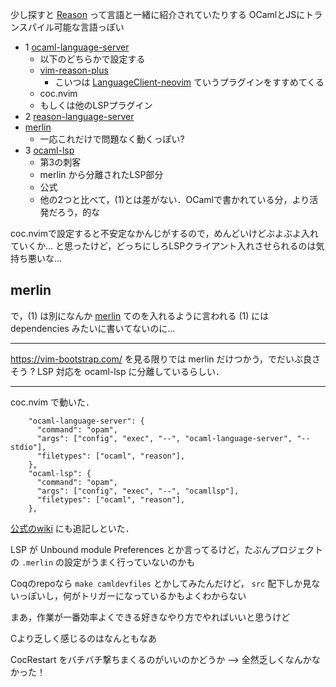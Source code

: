 

少し探すと [Reason](https://reasonml.github.io/en/) って言語と一緒に紹介されていたりする
OCamlとJSにトランスパイル可能な言語っぽい

- 1 [ocaml-language-server](https://github.com/ocaml-lsp/ocaml-language-server)
  - 以下のどちらかで設定する
  - [vim-reason-plus](https://github.com/reasonml-editor/vim-reason-plus)
    - こいつは [LanguageClient-neovim](https://github.com/autozimu/LanguageClient-neovim) ていうプラグインをすすめてくる
  - coc.nvim
  - もしくは他のLSPプラグイン
- 2 [reason-language-server](https://github.com/jaredly/reason-language-server)
- [merlin](https://github.com/ocaml/merlin)
  - 一応これだけで問題なく動くっぽい?
- 3 [ocaml-lsp](https://github.com/ocaml/ocaml-lsp)
  - 第3の刺客
  - merlin から分離されたLSP部分
  - 公式
  - 他の2つと比べて，(1)とは差がない．OCamlで書かれている分，より活発だろう，的な

coc.nvimで設定すると不安定なかんじがするので，めんどいけどぶよぶよ入れていくか...
と思ったけど，どっちにしろLSPクライアント入れさせられるのは気持ち悪いな...

## merlin

で，(1) は別になんか [merlin](https://github.com/ocaml/merlin) てのを入れるように言われる
(1) には dependencies みたいに書いてないのに...


---


https://vim-bootstrap.com/ を見る限りでは merlin だけつかう，でだいぶ良さそう ?
LSP 対応を ocaml-lsp に分離しているらしい．

---

coc.nvim で動いた．

```
    "ocaml-language-server": {
      "command": "opam",
      "args": ["config", "exec", "--", "ocaml-language-server", "--stdio"],
      "filetypes": ["ocaml", "reason"],
    },
    "ocaml-lsp": {
      "command": "opam",
      "args": ["config", "exec", "--", "ocamllsp"],
      "filetypes": ["ocaml", "reason"],
    },
```

[公式のwiki](https://github.com/neoclide/coc.nvim/wiki/Language-servers) にも追記しといた．

LSP が Unbound module Preferences とか言ってるけど，たぶんプロジェクトの `.merlin` の設定がうまく行っていないのかも


Coqのrepoなら `make camldevfiles` とかしてみたんだけど， `src` 配下しか見ないっぽいし，何がトリガーになっているかもよくわからない

まあ，作業が一番効率よくできる好きなやり方でやればいいと思うけど

Cより乏しく感じるのはなんともなあ

CocRestart をバチバチ撃ちまくるのがいいのかどうか --> 全然乏しくなんかなかった！


